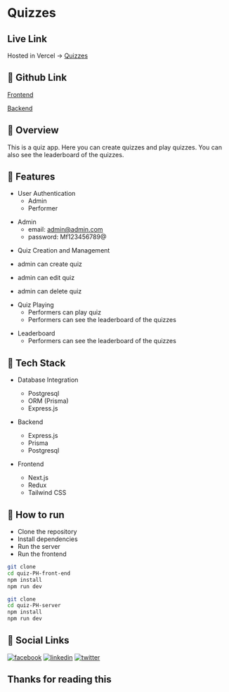 # Quizzes


## Live Link

Hosted in Vercel -> [Quizzes](https://quiz-manager-ph.vercel.app/)

<!-- github link=> frontend,server -->

## 📌 Github Link

[Frontend](https://github.com/masud90895/quiz-PH-front-end)

[Backend](https://github.com/masud90895/quiz-PH-server)

<!-- overview -->

## 📌 Overview

This is a quiz app. Here you can create quizzes and play quizzes. You can also see the leaderboard of the quizzes.

<!-- features -->

## 📌 Features

<!-- user auth , Role =>admin.performer-->

- User Authentication
  <!-- role -->
  - Admin
  - Performer

<!-- Admin email password -->

- Admin
  - email: admin@admin.com
  - password: Mf123456789@

<!-- Quiz Creation and Management: Admins should be able to create quizzes by adding
questions, answer options, and correct answers, Category(frontend, fullstack, react.js, javascript,
etc). They should also be able to edit and delete quizzes. There will be single and multiple
choice questions. -->

- Quiz Creation and Management

 - admin can create quiz
  - admin can edit quiz
  - admin can delete quiz

<!-- Quiz Playing: Performers should be able to play quizzes. They should be able to see
the leaderboard of the quizzes. -->

- Quiz Playing
  - Performers can play quiz
  - Performers can see the leaderboard of the quizzes

<!-- leaderboard -->

- Leaderboard
  - Performers can see the leaderboard of the quizzes

<!-- tech stack -->

## 📌 Tech Stack

<!-- Database Integration: Use Postgresql as the database and use ORM (Prisma) -->

- Database Integration
  - Postgresql
  - ORM (Prisma)
  - Express.js


- Backend
  - Express.js
  - Prisma
  - Postgresql

- Frontend
  - Next.js
  - Redux
  - Tailwind CSS

<!-- how to run -->

## 📌 How to run

- Clone the repository
- Install dependencies
- Run the server
- Run the frontend

```bash
git clone
cd quiz-PH-front-end
npm install
npm run dev
```

```bash
git clone
cd quiz-PH-server
npm install
npm run dev
```

<!-- screenshots -->








  








## 🔗 Social Links

[![facebook](https://img.shields.io/badge/Facebook-1877F2?style=for-the-badge&logo=facebook&logoColor=white)](https://www.facebook.com/masud90895)
[![linkedin](https://img.shields.io/badge/linkedin-0A66C2?style=for-the-badge&logo=linkedin&logoColor=white)](https://www.linkedin.com/in/mdmahafujurrahamanmasud/)
[![twitter](https://img.shields.io/badge/twitter-1DA1F2?style=for-the-badge&logo=twitter&logoColor=white)](https://twitter.com/masud90895)

## Thanks for reading this